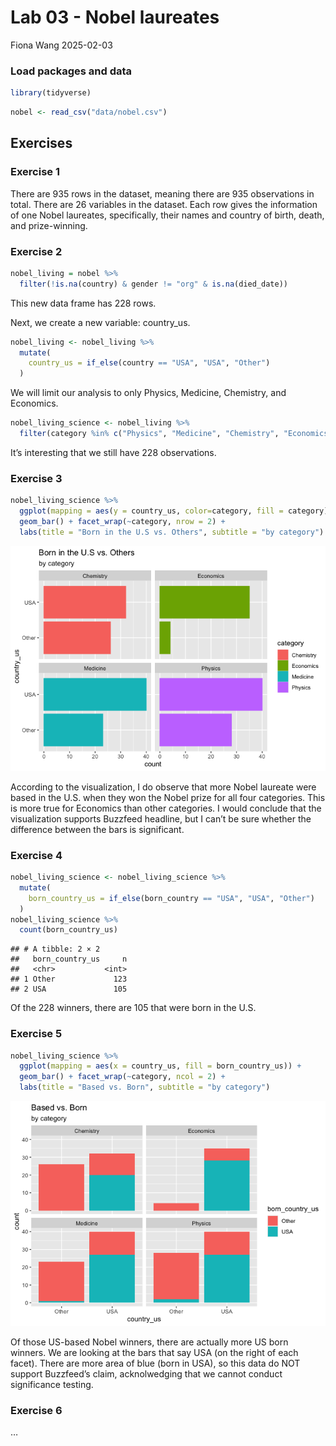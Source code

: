 Lab 03 - Nobel laureates
================
Fiona Wang
2025-02-03

### Load packages and data

``` r
library(tidyverse) 
```

``` r
nobel <- read_csv("data/nobel.csv")
```

## Exercises

### Exercise 1

There are 935 rows in the dataset, meaning there are 935 observations in
total. There are 26 variables in the dataset. Each row gives the
information of one Nobel laureates, specifically, their names and
country of birth, death, and prize-winning.

### Exercise 2

``` r
nobel_living = nobel %>% 
  filter(!is.na(country) & gender != "org" & is.na(died_date))
```

This new data frame has 228 rows.

Next, we create a new variable: country_us.

``` r
nobel_living <- nobel_living %>% 
  mutate(
    country_us = if_else(country == "USA", "USA", "Other")
  )
```

We will limit our analysis to only Physics, Medicine, Chemistry, and
Economics.

``` r
nobel_living_science <- nobel_living %>% 
  filter(category %in% c("Physics", "Medicine", "Chemistry", "Economics"))
```

It’s interesting that we still have 228 observations.

### Exercise 3

``` r
nobel_living_science %>% 
  ggplot(mapping = aes(y = country_us, color=category, fill = category)) + 
  geom_bar() + facet_wrap(~category, nrow = 2) + 
  labs(title = "Born in the U.S vs. Others", subtitle = "by category")
```

![](lab-03_files/figure-gfm/bar_plot-1.png)<!-- -->

According to the visualization, I do observe that more Nobel laureate
were based in the U.S. when they won the Nobel prize for all four
categories. This is more true for Economics than other categories. I
would conclude that the visualization supports Buzzfeed headline, but I
can’t be sure whether the difference between the bars is significant.

### Exercise 4

``` r
nobel_living_science <- nobel_living_science %>% 
  mutate(
    born_country_us = if_else(born_country == "USA", "USA", "Other")
  )
nobel_living_science %>% 
  count(born_country_us)
```

    ## # A tibble: 2 × 2
    ##   born_country_us     n
    ##   <chr>           <int>
    ## 1 Other             123
    ## 2 USA               105

Of the 228 winners, there are 105 that were born in the U.S.

### Exercise 5

``` r
nobel_living_science %>% 
  ggplot(mapping = aes(x = country_us, fill = born_country_us)) + 
  geom_bar() + facet_wrap(~category, ncol = 2) + 
  labs(title = "Based vs. Born", subtitle = "by category")
```

![](lab-03_files/figure-gfm/born_base_us-1.png)<!-- -->

Of those US-based Nobel winners, there are actually more US born
winners. We are looking at the bars that say USA (on the right of each
facet). There are more area of blue (born in USA), so this data do NOT
support Buzzfeed’s claim, acknolwedging that we cannot conduct
significance testing.

### Exercise 6

…
